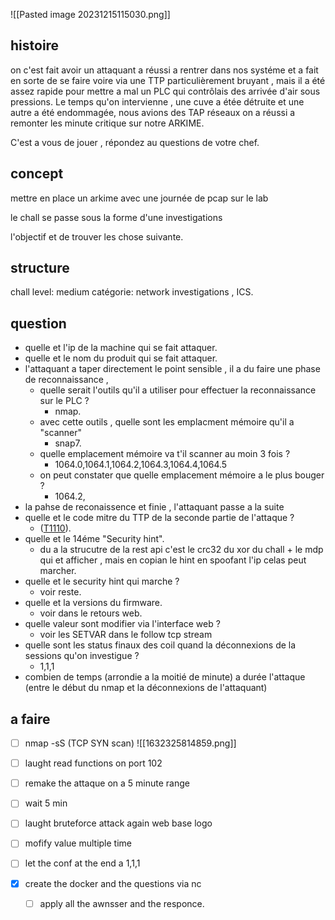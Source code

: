
![[Pasted image 20231215115030.png]]
## histoire 

on c'est fait avoir un attaquant a réussi a rentrer dans nos systéme et a fait en sorte de se faire voire via une  TTP particulièrement bruyant , mais il a été assez rapide pour mettre a mal un PLC qui contrôlais des arrivée d'air sous pressions. Le temps qu'on intervienne , une cuve a étée détruite et une autre a été endommagée, nous avions des TAP réseaux on a réussi a remonter les minute critique  sur notre ARKIME.

C'est a vous de jouer , répondez au questions de votre chef. 
## concept 

mettre en place un arkime avec une journée de pcap sur le lab 

le chall se passe sous la forme d'une investigations 

l'objectif et de trouver les chose suivante.
## structure 

chall level: medium
catégorie: network investigations , ICS.
## question
- quelle et l'ip de la machine qui se fait attaquer.
- quelle et le nom du produit qui se fait attaquer. 
- l'attaquant a taper directement le point sensible , il a du faire une phase de reconnaissance ,
	- quelle serait l'outils qu'il a utiliser pour effectuer la reconnaissance sur le PLC ? 
		- nmap. 
	- avec cette outils , quelle sont les emplacment mémoire qu'il a "scanner"
		- snap7. 
	- quelle emplacement mémoire va t'il scanner au moin 3 fois ? 
		- 1064.0,1064.1,1064.2,1064.3,1064.4,1064.5
	- on peut constater que quelle emplacement mémoire a le plus bouger ? 
		- 1064.2,
- la pahse de reconaissence et finie , l'attaquant passe a la suite 
- quelle et le code mitre du TTP de la seconde partie de l'attaque ? 
	- ([T1110](https://attack.mitre.org/techniques/T1110/)). 
- quelle et le 14éme "Security hint".
	- du a la strucutre de la rest api c'est le crc32  du xor du chall  + le mdp qui et afficher , mais en copian le hint en spoofant l'ip celas peut marcher.  
- quelle et le security hint qui marche ?  
	- voir reste. 
- quelle et la versions du firmware.  
	- voir dans le retours web. 
- quelle valeur sont modifier via l'interface web ? 
	- voir les SETVAR dans le follow tcp stream
- quelle sont les status finaux des coil quand la déconnexions de la sessions qu'on investigue ?
	- 1,1,1
- combien de temps (arrondie a la moitié de minute) a durée l'attaque (entre le début du nmap et la déconnexions de l'attaquant)


## a faire

- [ ] nmap -sS (TCP SYN scan) 
![[1632325814859.png]]

- [ ] laught read functions on port 102 
- [ ] remake the attaque on a 5 minute range 
- [ ] wait 5 min 
- [ ] laught bruteforce attack again web base logo 
- [ ] mofify value multiple time 
- [ ] let the conf at the end a 1,1,1
- [x] create the docker and the questions via nc 
	- [ ] apply all the awnsser and the responce. 